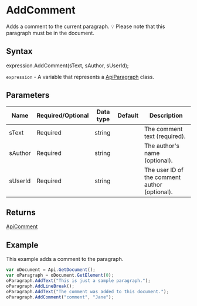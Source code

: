 # AddComment

Adds a comment to the current paragraph.
💡 Please note that this paragraph must be in the document.

## Syntax

expression.AddComment(sText, sAuthor, sUserId);

`expression` - A variable that represents a [ApiParagraph](../ApiParagraph.md) class.

## Parameters

| **Name** | **Required/Optional** | **Data type** | **Default** | **Description** |
| ------------- | ------------- | ------------- | ------------- | ------------- |
| sText | Required | string |  | The comment text (required). |
| sAuthor | Required | string |  | The author's name (optional). |
| sUserId | Required | string |  | The user ID of the comment author (optional). |

## Returns

[ApiComment](../../ApiComment/ApiComment.md)

## Example

This example adds a comment to the paragraph.

```javascript
var oDocument = Api.GetDocument();
var oParagraph = oDocument.GetElement(0);
oParagraph.AddText("This is just a sample paragraph.");
oParagraph.AddLineBreak();
oParagraph.AddText("The comment was added to this document.");
oParagraph.AddComment("comment", "Jane");
```
